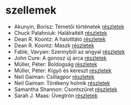 # szellemek

- Akunyin, Borisz: Temetői történetek [részletek](_details/Akunyin%2C%20Borisz.md#id_714)
- Chuck Palahniuk: Halálraítélt [részletek](_details/Chuck%20Palahniuk.md#id_1600)
- Dean R. Koontz: A halottlátó [részletek](_details/Dean%20R.%20Koontz.md#id_1069)
- Dean R. Koontz: Maszk [részletek](_details/Dean%20R.%20Koontz.md#id_1101)
- Fable, Vavyan: Szennyből az angyal [részletek](_details/Fable%2C%20Vavyan.md#id_1159)
- John Cure: A gonosz új arca [részletek](_details/John%20Cure.md#id_956)
- Müller, Péter: Boldogság [részletek](_details/M%C3%BCller%2C%20P%C3%A9ter.md#id_112)
- Müller, Péter: Kígyó és kereszt [részletek](_details/M%C3%BCller%2C%20P%C3%A9ter.md#id_113)
- Neil Gaiman: Csillagpor [részletek](_details/Neil%20Gaiman.md#id_886)
- Neil Gaiman: Törékeny holmik [részletek](_details/Neil%20Gaiman.md#id_1436)
- Samantha Shannon: Csontszüret [részletek](_details/Samantha%20Shannon.md#id_1005)
- Sarah J. Maas: Üvegtrón [részletek](_details/Sarah%20J.%20Maas.md#id_1686)